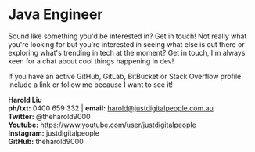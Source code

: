 # Java Engineer



Sound like something you'd be interested in? Get in touch! Not really what you're looking for but you're interested in seeing what else is out there or exploring what's trending in tech at the moment? Get in touch, I'm always keen for a chat about cool things happening in dev!

If you have an active GitHub, GitLab, BitBucket or Stack Overflow profile include a link or follow me because I want to see it!

**Harold Liu**</br>
**ph/txt:** 0400 659 332 | **email:** harold@justdigitalpeople.com.au</br>
**Twitter:** @theharold9000</br>
**Youtube:** https://www.youtube.com/user/justdigitalpeople</br>
**Instagram:** justdigitalpeople</br>
**GitHub:** theharold9000</br>